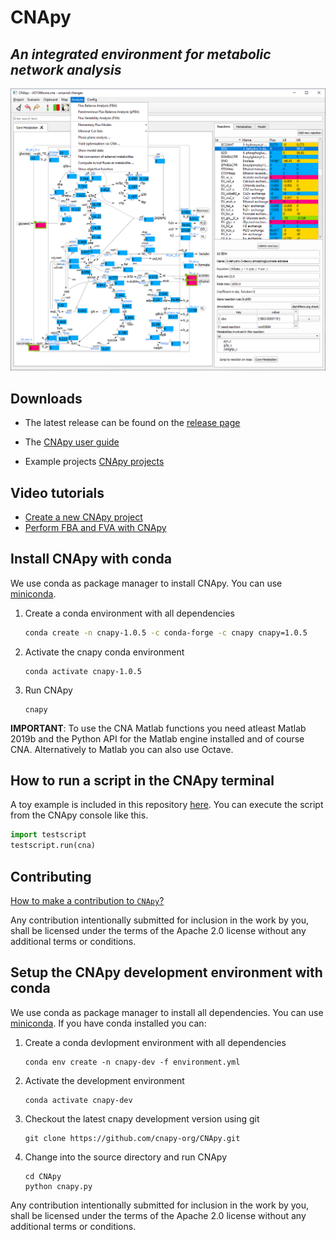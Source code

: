 # CNApy

## *An integrated environment for metabolic network analysis*

![CNApy screenshot](screenshot.png)


## Downloads

- The latest release can be found on the [release page](https://github.com/cnapy-org/CNApy/releases/latest)

- The [CNApy user guide](https://cnapy-org.github.io/CNApy/CNApyUsersGuide.html)

- Example projects [CNApy projects](https://github.com/cnapy-org/CNApy-projects/releases/latest)

## Video tutorials

- [Create a new CNApy project](http://www.youtube.com/watch?v=bsNXZBmtyWw)
- [Perform FBA and FVA with CNApy](http://www.youtube.com/watch?v=I5RJjXRBRaQ)

## Install CNApy with conda

We use conda as package manager to install CNApy. You can use [miniconda](https://docs.conda.io/en/latest/miniconda.html).

1. Create a conda environment with all dependencies
    ```sh
    conda create -n cnapy-1.0.5 -c conda-forge -c cnapy cnapy=1.0.5
    ```

2. Activate the cnapy conda environment
    ```
    conda activate cnapy-1.0.5
    ```

3. Run CNApy
    ```
    cnapy
    ```

**IMPORTANT**: To use the CNA Matlab functions you need atleast Matlab 2019b and the Python API for the Matlab engine installed and of course CNA. Alternatively to Matlab you can also use Octave.

## How to run a script in the CNApy terminal

A toy example is included in this repository [here](https://github.com/cnapy-org/CNApy/blob/master/testscript.py).
You can execute the script from the CNApy console like this.

```python
import testscript
testscript.run(cna)
```

## Contributing

[How to make a contribution to `CNApy`?](https://github.com/cnapy-org/CNApy/blob/master/CONTRIBUTING.md)

Any contribution intentionally submitted for inclusion in the work by you, shall be licensed under the terms of the Apache 2.0 license without any additional terms or conditions.

## Setup the CNApy development environment with conda

We use conda as package manager to install all dependencies. You can use [miniconda](https://docs.conda.io/en/latest/miniconda.html).
If you have conda installed you can:


1. Create a conda devlopment environment with all dependencies
    ```
    conda env create -n cnapy-dev -f environment.yml
    ```

2. Activate the development environment
    ```
    conda activate cnapy-dev
    ```

2. Checkout the latest cnapy development version using git
    ```
    git clone https://github.com/cnapy-org/CNApy.git
    ```

3. Change into the source directory and run CNApy
    ```
    cd CNApy
    python cnapy.py
    ```
Any contribution intentionally submitted for inclusion in the work by you, shall be licensed under the terms of the Apache 2.0 license without any additional terms or conditions.
